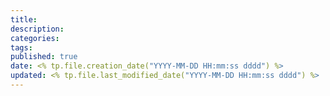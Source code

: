 ```yaml
---
title: 
description: 
categories: 
tags: 
published: true
date: <% tp.file.creation_date("YYYY-MM-DD HH:mm:ss dddd") %>
updated: <% tp.file.last_modified_date("YYYY-MM-DD HH:mm:ss dddd") %>
---
```

